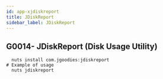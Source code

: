 ```yaml
---
id: app-xjdiskreport
title: JDiskReport
sidebar_label: JDiskReport
---
```



## G0014- JDiskReport (Disk Usage Utility)
```
  nuts install com.jgoodies:jdiskreport
# Example of usage
  nuts jdiskreport
```

